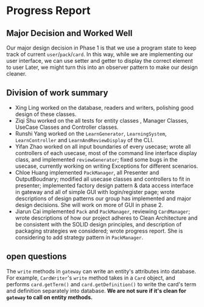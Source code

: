 # Progress Report

## Major Decision and Worked Well
Our major design decision in Phase 1 is that we use a program state to keep track of current `user`/`pack`/`card`.
In this way, while we are implementing our user interface, we can use setter and getter to display the correct element to user
Later, we might turn this into an observer pattern to make our design cleaner.


## Division of work summary
- Xing Ling worked on the database, readers and writers, polishing good design of these classes.
- Ziqi Shu worked on the all tests for entity classes , Manager Classes, UseCase Classes and Controller classes.
- Runshi Yang worked on the `LearnGenerator`, `LearningSystem`, `LearnController` and `LearnAndReviewDisplay` of the CLI.
- Yifan Zhao worked on all input boundaries of every usecase; wrote all controllers of each usecase, most of the command line interface display class, and implemented `reviewGenerator`; fixed some bugs in the usecase, currently working on writing Exceptions for different scenarios.
- Chloe Huang implemented `PackManager`, all Presenter and OutputBoudnary; modified all usecase classes and controllers to fit in presenter; implemented factory design pattern & data access interface in gateway and all of simple GUI with login/register page; wrote descriptions of design patterns our group has implemented and major design decisions. She will work on more of GUI in phase 2.
- Jiarun Cai implemented `Pack` and `PackManager`, reviewing `CardManager`; wrote descriptions of how our project adheres to Clean Architecture and be consistent with the SOLID design principles, and description of packaging strategies we considered; wrote progress report. She is considering to add strategy pattern in `PackManager`.

## open questions
The `write` methods in `gateway` can write an entity's attributes into database. For example, `CardWriter`'s `write` method takes in a `Card` object, and performs `card.getTerm()` and `card.getDefinition()` to write the card's term and definition separately into database. **We are not sure if it's clean for `gateway` to call on entity methods.**

